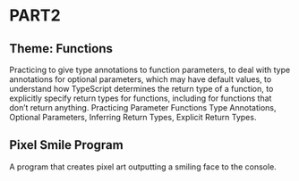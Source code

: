 # PART2
## Theme: Functions
Practicing to give type annotations to function parameters, to deal with type annotations for optional parameters, which may have default values, to understand how TypeScript determines the return type of a function, to explicitly specify return types for functions, including for functions that don’t return anything. Practicing Parameter Functions Type Annotations, Optional Parameters, Inferring Return Types, Explicit Return Types.

## Pixel Smile Program
A program that  creates pixel art outputting a smiling face to the console.
